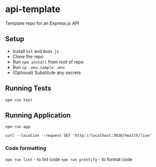 # api-template

Template repo for an Express.js API

## Setup

- Install `Git` and `Node.js`
- Clone the repo
- Run `npm install` from root of repo
- Run `cp .env.sample .env`
- (Optional) Substitute any secrets

## Running Tests

`npm run test`

## Running Application

`npm run app`

```
curl --location --request GET 'http://localhost:3030/health/live'
```

### Code formatting

`npm run lint` - to lint code
`npm run prettify` - to format code
